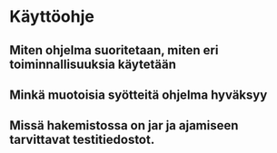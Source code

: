# Käyttöohje

## Miten ohjelma suoritetaan, miten eri toiminnallisuuksia käytetään

## Minkä muotoisia syötteitä ohjelma hyväksyy

## Missä hakemistossa on jar ja ajamiseen tarvittavat testitiedostot.